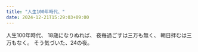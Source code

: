```yaml
---
title: "人生100年時代、"
date: 2024-12-21T15:29:03+09:00
---
```

人生100年時代、
18歳になりぬれば、
夜毎過ごすは三万も無く、
朝日拝むは三万もなく。
そう気づいた、24の夜。

